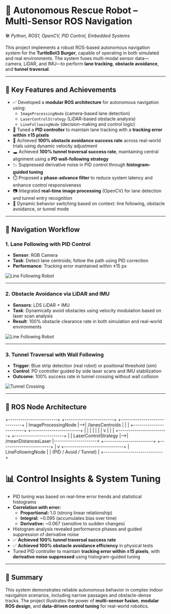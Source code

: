# 🤖 Autonomous Rescue Robot – Multi-Sensor ROS Navigation  
🛠️ *Python, ROS1, OpenCV, PID Control, Embedded Systems*

This project implements a robust ROS-based autonomous navigation system for the **TurtleBot3 Burger**, capable of operating in both simulated and real environments. The system fuses multi-modal sensor data—camera, LiDAR, and IMU—to perform **lane tracking**, **obstacle avoidance**, and **tunnel traversal**.

---

## 🔧 Key Features and Achievements

- ✅ Developed a **modular ROS architecture** for autonomous navigation using:
  - `ImageProcessingNode` (camera-based lane detection)
  - `LaserControlStrategy` (LiDAR-based obstacle analysis)
  - `LineFollowingNode` (decision-making and control logic)
- 🎯 Tuned a **PID controller** to maintain lane tracking with a **tracking error within ±15 pixels**
- 🚧 Achieved **100% obstacle avoidance success rate** across real-world trials using dynamic velocity adjustment
- 🕳️ Achieved **100% tunnel traversal success rate**, maintaining central alignment using a **PD wall-following strategy**
- 📉 Suppressed derivative noise in PID control through **histogram-guided tuning**
- ⏱️ Proposed a **phase-advance filter** to reduce system latency and enhance control responsiveness
- 📷 Integrated **real-time image processing** (OpenCV) for lane detection and tunnel entry recognition
- 🔄 Dynamic behavior switching based on context: line following, obstacle avoidance, or tunnel mode

---

## 🧠 Navigation Workflow

### 1. Lane Following with PID Control
- **Sensor**: RGB Camera  
- **Task**: Detect lane centroids; follow the path using PID correction  
- **Performance**: Tracking error maintained within ±15 px

![Line Following Robot](https://github.com/Svadilfvari/Self-Driving-robot-/blob/main/Results/LineFollowingRobot.gif)


---

### 2. Obstacle Avoidance via LiDAR and IMU
- **Sensors**: LDS LiDAR + IMU  
- **Task**: Dynamically avoid obstacles using velocity modulation based on laser scan analysis  
- **Result**: 100% obstacle clearance rate in both simulation and real-world environments

![Line Following Robot](https://github.com/Svadilfvari/Self-Driving-robot-/blob/main/Results/ObstacleAvoidanceRobot.gif)

---

### 3. Tunnel Traversal with Wall Following
- **Trigger**: Blue strip detection (real robot) or positional threshold (sim)  
- **Control**: PD controller guided by side laser scans and IMU stabilization  
- **Outcome**: 100% success rate in tunnel crossing without wall collision

![Tunnel Crossing](https://github.com/Svadilfvari/Self-Driving-robot-/blob/main/Results/TunnelCrossingRobot.gif)

---

## 🧩 ROS Node Architecture


+------------------------+   +------------------------+   +-----------------------------+
|  ImageProcessingNode   |-->|   /lanesCentroids      |   |                             |
+------------------------+   +------------------------+   |                             |
             |                                         |   |                             |
             | v                                       |   |                             |
             +------------------------+   +------------------------+                     |
             | LaserControlStrategy   |-->| /meanDistancesLaser    |---------------------+
             +------------------------+   +------------------------+                     |
                                                                                         v
                                                               +-----------------------------+
                                                               |      LineFollowingNode      |
                                                               |    (PID / Avoid / Tunnel)    |
                                                               +-----------------------------+

# 📊 Control Insights & System Tuning

- PID tuning was based on real-time error trends and statistical histograms  
- **Correlation with error:**
  - **Proportional:** 1.0 (strong linear relationship)  
  - **Integral:** ~0.095 (accumulates bias over time)  
  - **Derivative:** ~0.067 (sensitive to sudden changes)  
- Histogram analysis revealed performance phases and guided suppression of derivative noise  
- ✅ **Achieved 100% tunnel traversal success rate**  
- ✅ **Achieved 100% obstacle avoidance efficiency** in physical tests  
- Tuned PID controller to maintain **tracking error within ±15 pixels**, with **derivative noise suppressed** using histogram-guided tuning

---

## 📌 Summary

This system demonstrates reliable autonomous behavior in complex indoor navigation scenarios, including narrow passages and obstacle-dense tracks. The project illustrates the power of **multi-sensor fusion**, **modular ROS design**, and **data-driven control tuning** for real-world robotics.
